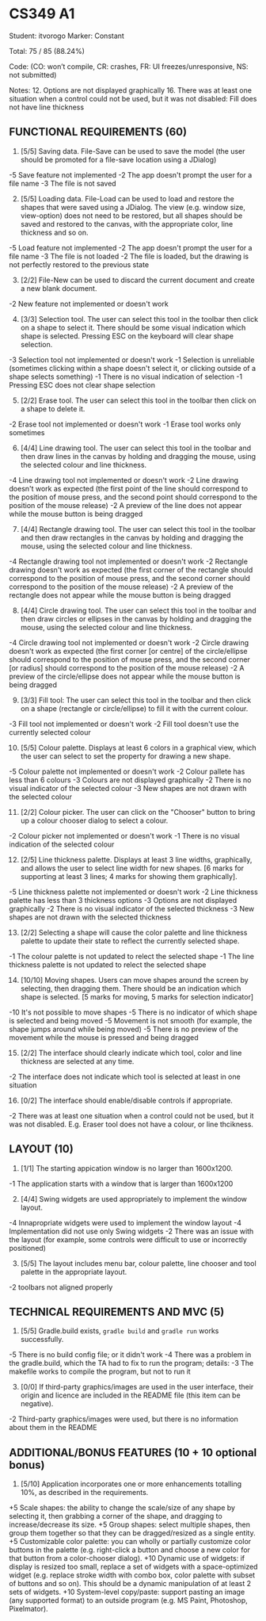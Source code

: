 # CS349 A1
Student: itvorogo
Marker: Constant


Total: 75 / 85 (88.24%)

Code:
(CO: won’t compile, CR: crashes, FR: UI freezes/unresponsive, NS: not submitted)


Notes:  12. Options are not displayed graphically 16. There was at least one situation when a control could not be used, but it was not disabled: Fill does not have line thickness


## FUNCTIONAL REQUIREMENTS (60)

1. [5/5] Saving data. File-Save can be used to save the model (the user should be promoted for a file-save location using a JDialog)

-5 Save feature not implemented
-2 The app doesn't prompt the user for a file name
-3 The file is not saved

2. [5/5] Loading data. File-Load can be used to load and restore the shapes that were saved using a JDialog. The view (e.g. window size, view-option) does not need to be restored, but all shapes should be saved and restored to the canvas, with the appropriate color, line thickness and so on.

-5 Load feature not implemented
-2 The app doesn't prompt the user for a file name
-3 The file is not loaded
-2 The file is loaded, but the drawing is not perfectly restored to the previous state

3. [2/2] File-New can be used to discard the current document and create a new blank document.

-2 New feature not implemented or doesn't work

4. [3/3] Selection tool. The user can select this tool in the toolbar then click on a shape to select it. There should be some visual indication which shape is selected. Pressing ESC on the keyboard will clear shape selection.

-3 Selection tool not implemented or doesn't work
-1 Selection is unreliable (sometimes clicking within a shape doesn't select it, or clicking outside of a shape selects something)
-1 There is no visual indication of selection
-1 Pressing ESC does not clear shape selection

5. [2/2] Erase tool. The user can select this tool in the toolbar then click on a shape to delete it.

-2 Erase tool not implemented or doesn't work
-1 Erase tool works only sometimes

6. [4/4] Line drawing tool. The user can select this tool in the toolbar and then draw lines in the canvas by holding and dragging the mouse, using the selected colour and line thickness.

-4 Line drawing tool not implemented or doesn't work
-2 Line drawing doesn't work as expected (the first point of the line should correspond to the position of mouse press, and the second point should correspond to the position of the mouse release)
-2 A preview of the line does not appear while the mouse button is being dragged

7. [4/4] Rectangle drawing tool. The user can select this tool in the toolbar and then draw rectangles in the canvas by holding and dragging the mouse, using the selected colour and line thickness.

-4 Rectangle drawing tool not implemented or doesn't work
-2 Rectangle drawing doesn't work as expected (the first corner of the rectangle should correspond to the position of mouse press, and the second corner should correspond to the position of the mouse release)
-2 A preview of the rectangle does not appear while the mouse button is being dragged

8. [4/4] Circle drawing tool. The user can select this tool in the toolbar and then draw circles or ellipses in the canvas by holding and dragging the mouse, using the selected colour and line thickness.

-4 Circle drawing tool not implemented or doesn't work
-2 Circle drawing doesn't work as expected (the first corner [or centre] of the circle/ellipse should correspond to the position of mouse press, and the second corner [or radius] should correspond to the position of the mouse release)
-2 A preview of the circle/ellipse does not appear while the mouse button is being dragged

9. [3/3] Fill tool: The user can select this tool in the toolbar and then click on a shape (rectangle or circle/ellipse) to fill it with the current colour.

-3 Fill tool not implemented or doesn't work
-2 Fill tool doesn't use the currently selected colour

10. [5/5] Colour palette. Displays at least 6 colors in a graphical view, which the user can select to set the property for drawing a new shape.

-5 Colour palette not implemented or doesn't work
-2 Colour pallete has less than 6 colours
-3 Colours are not displayed graphically
-2 There is no visual indicator of the selected colour
-3 New shapes are not drawn with the selected colour

11. [2/2] Colour picker. The user can click on the "Chooser" button to bring up a colour chooser dialog to select a colour.

-2 Colour picker not implemented or doesn't work
-1 There is no visual indication of the selected colour

12. [2/5] Line thickness palette. Displays at least 3 line widths, graphically, and allows the user to select line width for new shapes. [6 marks for supporting at least 3 lines; 4 marks for showing them graphically].

-5 Line thickness palette not implemented or doesn't work
-2 Line thickness palette has less than 3 thickness options
-3 Options are not displayed graphically
-2 There is no visual indicator of the selected thickness
-3 New shapes are not drawn with the selected thickness

13. [2/2] Selecting a shape will cause the color palette and line thickness palette to update their state to reflect the currently selected shape.

-1 The colour palette is not updated to relect the selected shape
-1 The line thickness palette is not updated to relect the selected shape

14. [10/10] Moving shapes. Users can move shapes around the screen by selecting, then dragging them. There should be an indication which shape is selected. [5 marks for moving, 5 marks for selection indicator]

-10 It's not possible to move shapes
-5 There is no indicator of which shape is selected and being moved
-5 Movement is not smooth (for example, the shape jumps around while being moved)
-5 There is no preview of the movement while the mouse is pressed and being dragged

15. [2/2] The interface should clearly indicate which tool, color and line thickness are selected at any time.

-2 The interface does not indicate which tool is selected at least in one situation

16. [0/2] The interface should enable/disable controls if appropriate.

-2 There was at least one situation when a control could not be used, but it was not disabled. E.g. Eraser tool does not have a colour, or line thcikness.


## LAYOUT (10)

1. [1/1] The starting appication window is no larger than 1600x1200.

-1 The application starts with a window that is larger than 1600x1200

2. [4/4] Swing widgets are used appropriately to implement the window layout.

-4 Innapropriate widgets were used to implement the window layout
-4 Implementation did not use only Swing widgets
-2 There was an issue with the layout (for example, some controls were difficult to use or incorrectly positioned)

3. [5/5] The layout includes menu bar, colour palette, line chooser and tool palette in the appropriate layout.

-2 toolbars not aligned properly

## TECHNICAL REQUIREMENTS AND MVC (5)

1. [5/5] Gradle.build exists, `gradle build` and `gradle run` works successfully.

-5 There is no build config file; or it didn't work
-4 There was a problem in the gradle.build, which the TA had to fix to run the program; details:
-3 The makefile works to compile the program, but not to run it

3. [0/0] If third-party graphics/images are used in the user interface, their origin and licence are included in the README file (this item can be negative).

-2 Third-party graphics/images were used, but there is no information about them in the README


## ADDITIONAL/BONUS FEATURES (10 + 10 optional bonus)

1. [5/10] Application incorporates one or more enhancements totalling 10%, as described in the requirements.

+5 Scale shapes: the ability to change the scale/size of any shape by selecting it, then grabbing a corner of the shape, and dragging to increase/decrease its size.
+5 Group shapes: select multiple shapes, then group them together so that they can be dragged/resized as a single entity.
+5 Customizable color palette: you can wholly or partially customize color buttons in the palette (e.g. right-click a button and choose a new color for that button from a color-chooser dialog).
+10 Dynamic use of widgets: if display is resized too small, replace a set of widgets with a space-optimized widget (e.g. replace stroke width with combo box, color palette with subset of buttons and so on). This should be a dynamic manipulation of at least 2 sets of widgets.
+10 System-level copy/paste: support pasting an image (any supported format) to an outside program (e.g. MS Paint, Photoshop, Pixelmator).
